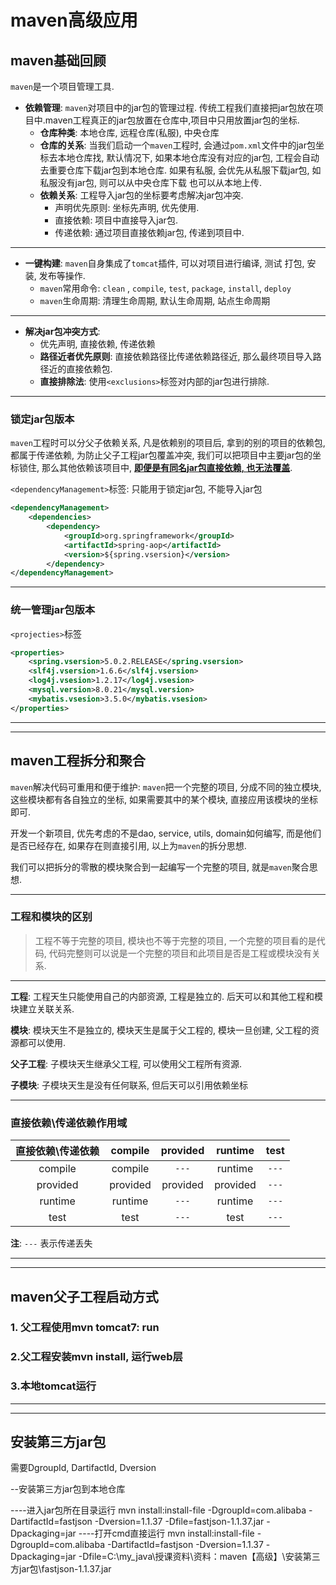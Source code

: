 # maven高级应用

## maven基础回顾

`maven`是一个项目管理工具.

* **依赖管理**: `maven`对项目中的jar包的管理过程. 传统工程我们直接把jar包放在项目中.maven工程真正的jar包放置在仓库中,项目中只用放置jar包的坐标.
  * **仓库种类**: 本地仓库, 远程仓库(私服), 中央仓库
  * **仓库的关系**: 当我们启动一个`maven`工程时, 会通过`pom.xml`文件中的jar包坐标去本地仓库找, 默认情况下, 如果本地仓库没有对应的jar包, 工程会自动去重要仓库下载jar包到本地仓库. 如果有私服, 会优先从私服下载jar包, 如私服没有jar包, 则可以从中央仓库下载 也可以从本地上传.
  * **依赖关系**: 工程导入jar包的坐标要考虑解决jar包冲突.
    * 声明优先原则: 坐标先声明, 优先使用.
    * 直接依赖: 项目中直接导入jar包.
    * 传递依赖: 通过项目直接依赖jar包, 传递到项目中.

---

* **一键构建**: `maven`自身集成了`tomcat`插件, 可以对项目进行编译, 测试 打包, 安装, 发布等操作.
  * `maven`常用命令: `clean` , `compile`, `test`, `package`, `install`, `deploy`
  * `maven`生命周期: 清理生命周期, 默认生命周期, 站点生命周期

---

* **解决jar包冲突方式**:
  * 优先声明, 直接依赖, 传递依赖
  * **路径近者优先原则**: 直接依赖路径比传递依赖路径近, 那么最终项目导入路径近的直接依赖包.
  * **直接排除法**: 使用`<exclusions>`标签对内部的jar包进行排除.

---
### 锁定jar包版本

`maven`工程时可以分父子依赖关系, 凡是依赖别的项目后, 拿到的别的项目的依赖包, 都属于传递依赖, 为防止父子工程jar包覆盖冲突, 我们可以把项目中主要jar包的坐标锁住, 那么其他依赖该项目中, <u>**即便是有同名jar包直接依赖, 也无法覆盖**</u>.

`<dependencyManagement>`标签: 只能用于锁定jar包, 不能导入jar包

```xml
<dependencyManagement>
    <dependencies>
        <dependency>
            <groupId>org.springframework</groupId>
            <artifactId>spring-aop</artifactId>
            <version>${spring.vsersion}</version>
        </dependency>
</dependencyManagement>
```

---

### 统一管理jar包版本

`<projecties>`标签

```xml
<properties>
    <spring.vsersion>5.0.2.RELEASE</spring.vsersion>
    <slf4j.vsersion>1.6.6</slf4j.vsersion>
    <log4j.vsesion>1.2.17</log4j.vsesion>
    <mysql.version>8.0.21</mysql.version>
    <mybatis.vsesion>3.5.0</mybatis.vsesion>
</properties>
```
---
---

## maven工程拆分和聚合

`maven`解决代码可重用和便于维护: `maven`把一个完整的项目, 分成不同的独立模块, 这些模块都有各自独立的坐标, 如果需要其中的某个模块, 直接应用该模块的坐标即可.

开发一个新项目, 优先考虑的不是dao, service, utils, domain如何编写, 而是他们是否已经存在, 如果存在则直接引用, 以上为`maven`的拆分思想.

我们可以把拆分的零散的模块聚合到一起编写一个完整的项目, 就是`maven`聚合思想.

---

### 工程和模块的区别

> 工程不等于完整的项目, 模块也不等于完整的项目, 一个完整的项目看的是代码, 代码完整则可以说是一个完整的项目和此项目是否是工程或模块没有关系.

---

**工程**: 工程天生只能使用自己的内部资源, 工程是独立的. 后天可以和其他工程和模块建立关联关系.

**模块**: 模块天生不是独立的, 模块天生是属于父工程的, 模块一旦创建, 父工程的资源都可以使用.

**父子工程**: 子模块天生继承父工程, 可以使用父工程所有资源.

**子模块**: 子模块天生是没有任何联系, 但后天可以引用依赖坐标

---

### 直接依赖\传递依赖作用域

| 直接依赖\传递依赖 | compile  | provided | runtime  | test  |
| :---------------: | :------: | :------: | :------: | :---: |
|      compile      | compile  |  `---`   | runtime  | `---` |
|     provided      | provided | provided | provided | `---` |
|      runtime      | runtime  |  `---`   | runtime  | `---` |
|       test        |   test   |  `---`   |   test   | `---` |

**注**: `---` 表示传递丢失

___

___

## maven父子工程启动方式

### 1. 父工程使用mvn tomcat7: run

### 2.父工程安装mvn install, 运行web层

### 3.本地tomcat运行

---

---

## 安装第三方jar包

需要DgroupId, DartifactId, Dversion



--安装第三方jar包到本地仓库

----进入jar包所在目录运行
mvn install:install-file -DgroupId=com.alibaba -DartifactId=fastjson -Dversion=1.1.37 -Dfile=fastjson-1.1.37.jar -Dpackaging=jar
----打开cmd直接运行
mvn install:install-file -DgroupId=com.alibaba -DartifactId=fastjson -Dversion=1.1.37 -Dpackaging=jar -Dfile=C:\my_java\授课资料\资料：maven【高级】\安装第三方jar包\fastjson-1.1.37.jar
